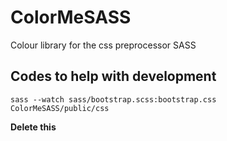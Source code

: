 ColorMeSASS
===========

Colour library for the css preprocessor SASS

Codes to help with development
------------------------------

	sass --watch sass/bootstrap.scss:bootstrap.css
	ColorMeSASS/public/css

**Delete this**

